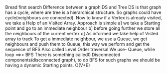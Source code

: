 Bread first search
Difference between a graph DS and Tree DS is that graph has a cycle, where are tree is a hierarchical structure. So graphs could have cycle(neighbours are connected).
Now to know if a Vertex is already visited, we take a Help of an Visited Array.
Approach is simple a] we take a Starting point and go to an immediate neighbour b] before going further we store all the neighbours of the current vertex c] As informed we take help of Visted array to track
To get a immediate neighbour, we use a Queue, we get neighbours and push them to Queue, this way we perform and get the sequence of BFS
Also called Level Order traversal
We use- Queue, while loop ==>> BFS
There is something called0 Disconnected components(disconnected graph), to do BFS for such graphs we should be having a dynamic Starting points.
O(V+E)
